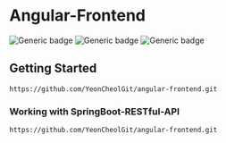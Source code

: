 # Angular-Frontend 
![Generic badge](https://img.shields.io/badge/npm-7.11.2-red.svg)
![Generic badge](https://img.shields.io/badge/node-16.1.0-green.svg)
![Generic badge](https://img.shields.io/badge/@angular/material-8.1.3-blue.svg)

## Getting Started
```
https://github.com/YeonCheolGit/angular-frontend.git
```

### Working with SpringBoot-RESTful-API
```
https://github.com/YeonCheolGit/angular-frontend.git
```

